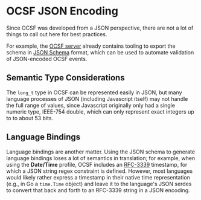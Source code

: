 # OCSF JSON Encoding

Since OCSF was developed from a JSON perspective, there are not
a lot of things to call out here for best practices.

For example, the [OCSF server](https://github.com/ocsf/ocsf-server)
already contains tooling to export the schema in [JSON
Schema](https://json-schema.org/) format, which can be used
to automate validation of JSON-encoded OCSF events.

## Semantic Type Considerations

The `long_t` type in OCSF can be represented easily in JSON, but many
language processes of JSON (including Javascript itself) may not
handle the full range of values, since Javascript originally only had
a single numeric type, IEEE-754 double, which can only represent exact
integers up to to about 53 bits.

## Language Bindings

Language bindings are another matter.  Using the JSON schema to
generate language bindings loses a lot of semantics in translation;
for example, when using the **Date/Time** profile, OCSF includes an
[RFC-3339](https://www.rfc-editor.org/rfc/rfc3339.html) timestamp, for
which a JSON string regex constraint is defined.  However, most
languages would likely rather express a timestamp in their native time
representation (e.g., in Go a `time.Time` object) and leave it to the
language's JSON serdes to convert that back and forth to an RFC-3339
string in a JSON encoding.

